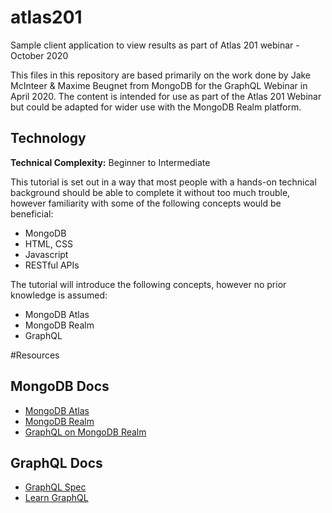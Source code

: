 # atlas201
Sample client application to view results as part of Atlas 201 webinar - October 2020

This files in this repository are based primarily on the work done by Jake McInteer & Maxime Beugnet from MongoDB for the GraphQL Webinar in April 2020.
The content is intended for use as part of the Atlas 201 Webinar but could be adapted for wider use with the MongoDB Realm platform. 

## Technology
__Technical Complexity:__ Beginner to Intermediate

This tutorial is set out in a way that most people with a hands-on technical background should be able to complete it without too much trouble, however familiarity with some of the following concepts would be beneficial:

* MongoDB
* HTML, CSS
* Javascript
* RESTful APIs

The tutorial will introduce the following concepts, however no prior knowledge is assumed:

* MongoDB Atlas
* MongoDB Realm
* GraphQL

#Resources

## MongoDB Docs

* [MongoDB Atlas](https://docs.atlas.mongodb.com/ "MongoDB Atlas") 
* [MongoDB Realm](https://docs.mongodb.com/realm/ "MongoDB Realm") 
* [GraphQL on MongoDB Realm](https://docs.mongodb.com/realm/graphql/ "GraphQL on MongoDB Realm") 

## GraphQL Docs
* [GraphQL Spec](http://spec.graphql.org/ "GraphQL Spec")
* [Learn GraphQL](https://graphql.org/learn/ "Learn Graph QL")
